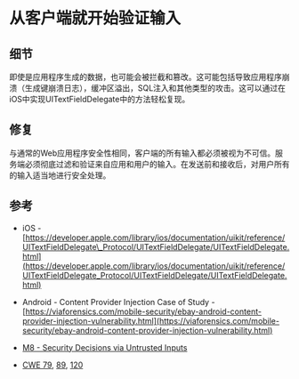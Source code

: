 # 从客户端就开始验证输入

## 细节

即使是应用程序生成的数据，也可能会被拦截和篡改。这可能包括导致应用程序崩溃（生成键崩溃日志），缓冲区溢出，SQL注入和其他类型的攻击。这可以通过在iOS中实现UITextFieldDelegate中的方法轻松复现。

## 修复

与通常的Web应用程序安全性相同，客户端的所有输入都必须被视为不可信。服务端必须彻底过滤和验证来自应用和用户的输入。在发送前和接收后，对用户所有的输入适当地进行安全处理。

## 参考

* iOS - [https://developer.apple.com/library/ios/documentation/uikit/reference/UITextFieldDelegate\_Protocol/UITextFieldDelegate/UITextFieldDelegate.html](https://developer.apple.com/library/ios/documentation/uikit/reference/UITextFieldDelegate_Protocol/UITextFieldDelegate/UITextFieldDelegate.html)

* Android - Content Provider Injection Case of Study - [https://viaforensics.com/mobile-security/ebay-android-content-provider-injection-vulnerability.html](https://viaforensics.com/mobile-security/ebay-android-content-provider-injection-vulnerability.html)
* [M8 - Security Decisions via Untrusted Inputs](https://www.owasp.org/index.php/Mobile_Top_10_2014-M8)
* [CWE 79](https://cwe.mitre.org/data/definitions/79.html), [89](https://cwe.mitre.org/data/definitions/89.html), [120](https://cwe.mitre.org/data/definitions/120.html)




